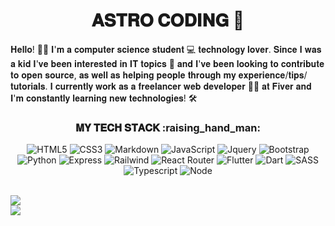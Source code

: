 <h1 align="center">𝐀𝐒𝐓𝐑𝐎 𝐂𝐎𝐃𝐈𝐍𝐆 🚀</h1>

𝐇𝐞𝐥𝐥𝐨! :astronaut: 𝐈'𝐦 𝐚 𝐜𝐨𝐦𝐩𝐮𝐭𝐞𝐫 𝐬𝐜𝐢𝐞𝐧𝐜𝐞 𝐬𝐭𝐮𝐝𝐞𝐧𝐭 💻 𝐭𝐞𝐜𝐡𝐧𝐨𝐥𝐨𝐠𝐲 𝐥𝐨𝐯𝐞𝐫. 𝐒𝐢𝐧𝐜𝐞 𝐈 𝐰𝐚𝐬 𝐚 𝐤𝐢𝐝 𝐈'𝐯𝐞 𝐛𝐞𝐞𝐧 𝐢𝐧𝐭𝐞𝐫𝐞𝐬𝐭𝐞𝐝 𝐢𝐧 𝐈𝐓 𝐭𝐨𝐩𝐢𝐜𝐬 💾 𝐚𝐧𝐝 𝐈'𝐯𝐞 𝐛𝐞𝐞𝐧 𝐥𝐨𝐨𝐤𝐢𝐧𝐠 𝐭𝐨 𝐜𝐨𝐧𝐭𝐫𝐢𝐛𝐮𝐭𝐞 𝐭𝐨 𝐨𝐩𝐞𝐧 𝐬𝐨𝐮𝐫𝐜𝐞, 𝐚𝐬 𝐰𝐞𝐥𝐥 𝐚𝐬 𝐡𝐞𝐥𝐩𝐢𝐧𝐠 𝐩𝐞𝐨𝐩𝐥𝐞 𝐭𝐡𝐫𝐨𝐮𝐠𝐡 𝐦𝐲 𝐞𝐱𝐩𝐞𝐫𝐢𝐞𝐧𝐜𝐞/𝐭𝐢𝐩𝐬/𝐭𝐮𝐭𝐨𝐫𝐢𝐚𝐥𝐬. 𝐈 𝐜𝐮𝐫𝐫𝐞𝐧𝐭𝐥𝐲 𝐰𝐨𝐫𝐤 𝐚𝐬 𝐚 𝐟𝐫𝐞𝐞𝐥𝐚𝐧𝐜𝐞𝐫 𝐰𝐞𝐛 𝐝𝐞𝐯𝐞𝐥𝐨𝐩𝐞𝐫 :technologist: 𝐚𝐭 𝐅𝐢𝐯𝐞𝐫 𝐚𝐧𝐝 𝐈'𝐦 𝐜𝐨𝐧𝐬𝐭𝐚𝐧𝐭𝐥𝐲 𝐥𝐞𝐚𝐫𝐧𝐢𝐧𝐠 𝐧𝐞𝐰 𝐭𝐞𝐜𝐡𝐧𝐨𝐥𝐨𝐠𝐢𝐞𝐬! 🛠️

<div align="center">

<h3>𝐌𝐘 𝐓𝐄𝐂𝐇 𝐒𝐓𝐀𝐂𝐊 :raising_hand_man:</h3>

![HTML5](https://img.shields.io/badge/-HTML5-000000?style=for-the-badge&logo=HTML5&logoColor=FF2020)
![CSS3](https://img.shields.io/badge/-CSS3-000000?style=for-the-badge&logo=CSS3&logoColor=FF2020)
![Markdown](http://img.shields.io/badge/-Markdown-000000?style=for-the-badge&logo=Markdown&logoColor=FF2020)
![JavaScript](https://img.shields.io/badge/-JavaScript-000000?style=for-the-badge&logo=javascript&logoColor=FF2020)
![Jquery](https://img.shields.io/badge/jQuery-000000?style=for-the-badge&logo=jquery&logoColor=FF2020)
![Bootstrap](https://img.shields.io/badge/Bootstrap-000000?style=for-the-badge&logo=bootstrap&logoColor=FF2020)
![Python](https://img.shields.io/badge/Python-000000?style=for-the-badge&logo=python&logoColor=FF2020)
![Express](https://img.shields.io/badge/Express.js-000000?style=for-the-badge&logo=express&logoColor=ff2020)
![Railwind](https://img.shields.io/badge/Tailwind_CSS-000000?style=for-the-badge&logo=tailwind-css&logoColor=ff2020)
![React Router](https://img.shields.io/badge/React_Router-000000?style=for-the-badge&logo=react-router&logoColor=ff2020)
![Flutter](https://img.shields.io/badge/Flutter-000000?style=for-the-badge&logo=flutter&logoColor=ff2020)
![Dart](https://img.shields.io/badge/Dart-000000?style=for-the-badge&logo=dart&logoColor=ff2020)
![SASS](https://img.shields.io/badge/Sass-000000?style=for-the-badge&logo=sass&logoColor=ff2020)
![Typescript](https://img.shields.io/badge/TypeScript-000000?style=for-the-badge&logo=typescript&logoColor=ff2020)
![Node](https://img.shields.io/badge/Node.js-000000?style=for-the-badge&logo=node.js&logoColor=ff2020)
    
</div>

<br/>

<img src="https://github-readme-stats.vercel.app/api?username=codingastro&title_color=FF2020&text_color=FFFFFF&bg_color=1A1A1A&icon_color=FF2020&show_icons=true">
</img>

<br/>
<img src="src/img/hecho-con-amor-desde-perú.svg"></img>
